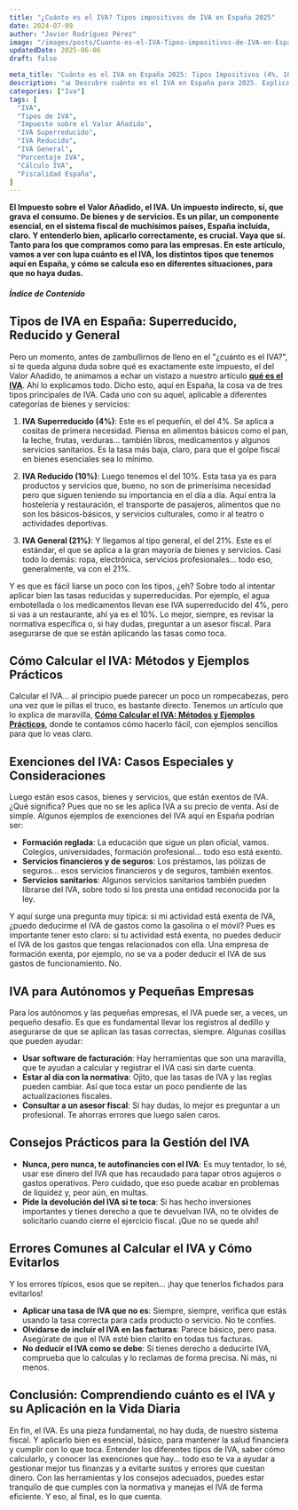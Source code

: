 ```yaml
---
title: "¿Cuánto es el IVA? Tipos impositivos de IVA en España 2025"
date: 2024-07-09
author: "Javier Rodríguez Pérez"
image: "/images/posts/Cuanto-es-el-IVA-Tipos-impositivos-de-IVA-en-Espana.webp"
updatedDate: 2025-06-06
draft: false

meta_title: "Cuánto es el IVA en España 2025: Tipos Impositivos (4%, 10%, 21%) y Cálculo"
description: "📊 Descubre cuánto es el IVA en España para 2025. Explicamos los tipos de IVA (superreducido 4%, reducido 10%, general 21%), cómo calcularlo y exenciones."
categories: ["Iva"]
tags: [
  "IVA",
  "Tipos de IVA",
  "Impuesto sobre el Valor Añadido",
  "IVA Superreducido",
  "IVA Reducido",
  "IVA General",
  "Porcentaje IVA",
  "Cálculo IVA",
  "Fiscalidad España",
]
---
```


**El Impuesto sobre el Valor Añadido, el IVA. Un impuesto indirecto, sí, que grava el consumo. De bienes y de servicios. Es un pilar, un componente esencial, en el sistema fiscal de muchísimos países, España incluida, claro. Y entenderlo bien, aplicarlo correctamente, es crucial. Vaya que sí. Tanto para los que compramos como para las empresas. En este artículo, vamos a ver con lupa cuánto es el IVA, los distintos tipos que tenemos aquí en España, y cómo se calcula eso en diferentes situaciones, para que no haya dudas.**

##### Índice de Contenido

## Tipos de IVA en España: Superreducido, Reducido y General

Pero un momento, antes de zambullirnos de lleno en el "¿cuánto es el IVA?", si te queda alguna duda sobre qué es exactamente este impuesto, el del Valor Añadido, te animamos a echar un vistazo a nuestro artículo **[qué es el IVA](https://calculadora-de-iva.es/que-es-el-iva)**. Ahí lo explicamos todo. Dicho esto, aquí en España, la cosa va de tres tipos principales de IVA. Cada uno con su aquel, aplicable a diferentes categorías de bienes y servicios:

1.  **IVA Superreducido (4%)**: Este es el pequeñín, el del 4%. Se aplica a cositas de primera necesidad. Piensa en alimentos básicos como el pan, la leche, frutas, verduras... también libros, medicamentos y algunos servicios sanitarios. Es la tasa más baja, claro, para que el golpe fiscal en bienes esenciales sea lo mínimo.

2.  **IVA Reducido (10%)**: Luego tenemos el del 10%. Esta tasa ya es para productos y servicios que, bueno, no son de primerísima necesidad pero que siguen teniendo su importancia en el día a día. Aquí entra la hostelería y restauración, el transporte de pasajeros, alimentos que no son los básicos-básicos, y servicios culturales, como ir al teatro o actividades deportivas.

3.  **IVA General (21%)**: Y llegamos al tipo general, el del 21%. Este es el estándar, el que se aplica a la gran mayoría de bienes y servicios. Casi todo lo demás: ropa, electrónica, servicios profesionales... todo eso, generalmente, va con el 21%.

Y es que es fácil liarse un poco con los tipos, ¿eh? Sobre todo al intentar aplicar bien las tasas reducidas y superreducidas. Por ejemplo, el agua embotellada o los medicamentos llevan ese IVA superreducido del 4%, pero si vas a un restaurante, ahí ya es el 10%. Lo mejor, siempre, es revisar la normativa específica o, si hay dudas, preguntar a un asesor fiscal. Para asegurarse de que se están aplicando las tasas como toca.

## Cómo Calcular el IVA: Métodos y Ejemplos Prácticos

Calcular el IVA... al principio puede parecer un poco un rompecabezas, pero una vez que le pillas el truco, es bastante directo. Tenemos un artículo que lo explica de maravilla, **[Cómo Calcular el IVA: Métodos y Ejemplos Prácticos](https://calculadora-de-iva.es/)**, donde te contamos cómo hacerlo fácil, con ejemplos sencillos para que lo veas claro.

## Exenciones del IVA: Casos Especiales y Consideraciones

Luego están esos casos, bienes y servicios, que están exentos de IVA. ¿Qué significa? Pues que no se les aplica IVA a su precio de venta. Así de simple. Algunos ejemplos de exenciones del IVA aquí en España podrían ser:

-   **Formación reglada**: La educación que sigue un plan oficial, vamos. Colegios, universidades, formación profesional... todo eso está exento.
-   **Servicios financieros y de seguros**: Los préstamos, las pólizas de seguros... esos servicios financieros y de seguros, también exentos.
-   **Servicios sanitarios**: Algunos servicios sanitarios también pueden librarse del IVA, sobre todo si los presta una entidad reconocida por la ley.

Y aquí surge una pregunta muy típica: si mi actividad está exenta de IVA, ¿puedo deducirme el IVA de gastos como la gasolina o el móvil? Pues es importante tener esto claro: si tu actividad está exenta, no puedes deducir el IVA de los gastos que tengas relacionados con ella. Una empresa de formación exenta, por ejemplo, no se va a poder deducir el IVA de sus gastos de funcionamiento. No.

## IVA para Autónomos y Pequeñas Empresas

Para los autónomos y las pequeñas empresas, el IVA puede ser, a veces, un pequeño desafío. Es que es fundamental llevar los registros al dedillo y asegurarse de que se aplican las tasas correctas, siempre. Algunas cosillas que pueden ayudar:

-   **Usar software de facturación**: Hay herramientas que son una maravilla, que te ayudan a calcular y registrar el IVA casi sin darte cuenta.
-   **Estar al día con la normativa**: Ojito, que las tasas de IVA y las reglas pueden cambiar. Así que toca estar un poco pendiente de las actualizaciones fiscales.
-   **Consultar a un asesor fiscal**: Si hay dudas, lo mejor es preguntar a un profesional. Te ahorras errores que luego salen caros.

## Consejos Prácticos para la Gestión del IVA

-   **Nunca, pero nunca, te autofinancies con el IVA**: Es muy tentador, lo sé, usar ese dinero del IVA que has recaudado para tapar otros agujeros o gastos operativos. Pero cuidado, que eso puede acabar en problemas de liquidez y, peor aún, en multas.
-   **Pide la devolución del IVA si te toca**: Si has hecho inversiones importantes y tienes derecho a que te devuelvan IVA, no te olvides de solicitarlo cuando cierre el ejercicio fiscal. ¡Que no se quede ahí!

## Errores Comunes al Calcular el IVA y Cómo Evitarlos

Y los errores típicos, esos que se repiten... ¡hay que tenerlos fichados para evitarlos!
-   **Aplicar una tasa de IVA que no es**: Siempre, siempre, verifica que estás usando la tasa correcta para cada producto o servicio. No te confíes.
-   **Olvidarse de incluir el IVA en las facturas**: Parece básico, pero pasa. Asegúrate de que el IVA esté bien clarito en todas tus facturas.
-   **No deducir el IVA como se debe**: Si tienes derecho a deducirte IVA, comprueba que lo calculas y lo reclamas de forma precisa. Ni más, ni menos.

## Conclusión: Comprendiendo cuánto es el IVA y su Aplicación en la Vida Diaria

En fin, el IVA. Es una pieza fundamental, no hay duda, de nuestro sistema fiscal. Y aplicarlo bien es esencial, básico, para mantener la salud financiera y cumplir con lo que toca. Entender los diferentes tipos de IVA, saber cómo calcularlo, y conocer las exenciones que hay... todo eso te va a ayudar a gestionar mejor tus finanzas y a evitarte sustos y errores que cuestan dinero. Con las herramientas y los consejos adecuados, puedes estar tranquilo de que cumples con la normativa y manejas el IVA de forma eficiente. Y eso, al final, es lo que cuenta.